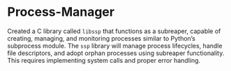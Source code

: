 # Process-Manager
Created a C library called `libssp` that functions as a subreaper, capable of creating, managing, and monitoring processes similar to Python’s subprocess module. The `ssp` library will manage process lifecycles, handle file descriptors, and adopt orphan processes using subreaper functionality. This requires implementing system calls and proper error handling.
